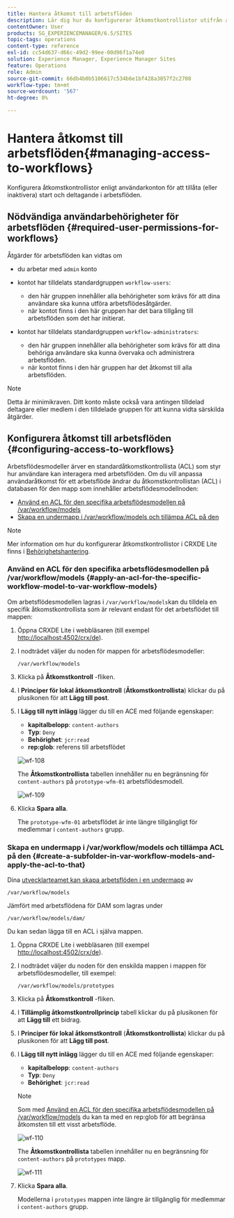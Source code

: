 ```yaml
---
title: Hantera åtkomst till arbetsflöden
description: Lär dig hur du konfigurerar åtkomstkontrollistor utifrån användarkonton så att du kan starta (eller inaktivera) och delta i arbetsflöden.
contentOwner: User
products: SG_EXPERIENCEMANAGER/6.5/SITES
topic-tags: operations
content-type: reference
exl-id: cc54d637-d66c-49d2-99ee-00d96f1a74e0
solution: Experience Manager, Experience Manager Sites
feature: Operations
role: Admin
source-git-commit: 66db4b0b5106617c534b6e1bf428a3057f2c2708
workflow-type: tm+mt
source-wordcount: '567'
ht-degree: 0%

---
```


# Hantera åtkomst till arbetsflöden{#managing-access-to-workflows}

Konfigurera åtkomstkontrollistor enligt användarkonton för att tillåta (eller inaktivera) start och deltagande i arbetsflöden.

## Nödvändiga användarbehörigheter för arbetsflöden {#required-user-permissions-for-workflows}

Åtgärder för arbetsflöden kan vidtas om

* du arbetar med `admin` konto
* kontot har tilldelats standardgruppen `workflow-users`:

   * den här gruppen innehåller alla behörigheter som krävs för att dina användare ska kunna utföra arbetsflödesåtgärder.
   * när kontot finns i den här gruppen har det bara tillgång till arbetsflöden som det har initierat.

* kontot har tilldelats standardgruppen `workflow-administrators`:

   * den här gruppen innehåller alla behörigheter som krävs för att dina behöriga användare ska kunna övervaka och administrera arbetsflöden.
   * när kontot finns i den här gruppen har det åtkomst till alla arbetsflöden.

>[!NOTE]
>
>Detta är minimikraven. Ditt konto måste också vara antingen tilldelad deltagare eller medlem i den tilldelade gruppen för att kunna vidta särskilda åtgärder.

## Konfigurera åtkomst till arbetsflöden {#configuring-access-to-workflows}

Arbetsflödesmodeller ärver en standardåtkomstkontrollista (ACL) som styr hur användare kan interagera med arbetsflöden. Om du vill anpassa användaråtkomst för ett arbetsflöde ändrar du åtkomstkontrollistan (ACL) i databasen för den mapp som innehåller arbetsflödesmodellnoden:

* [Använd en ACL för den specifika arbetsflödesmodellen på /var/workflow/models](/help/sites-administering/workflows-managing.md#apply-an-acl-for-the-specific-workflow-model-to-var-workflow-models)
* [Skapa en undermapp i /var/workflow/models och tillämpa ACL på den](/help/sites-administering/workflows-managing.md#create-a-subfolder-in-var-workflow-models-and-apply-the-acl-to-that)

>[!NOTE]
>
>Mer information om hur du konfigurerar åtkomstkontrollistor i CRXDE Lite finns i [Behörighetshantering](/help/sites-administering/user-group-ac-admin.md#access-right-management).

### Använd en ACL för den specifika arbetsflödesmodellen på /var/workflow/models {#apply-an-acl-for-the-specific-workflow-model-to-var-workflow-models}

Om arbetsflödesmodellen lagras i `/var/workflow/models`kan du tilldela en specifik åtkomstkontrollista som är relevant endast för det arbetsflödet till mappen:

1. Öppna CRXDE Lite i webbläsaren (till exempel [http://localhost:4502/crx/de](http://localhost:4502/crx/de)).
1. I nodträdet väljer du noden för mappen för arbetsflödesmodeller:

   `/var/workflow/models`

1. Klicka på **Åtkomstkontroll** -fliken.
1. I **Principer för lokal åtkomstkontroll** (**Åtkomstkontrollista**) klickar du på plusikonen för att **Lägg till post**.
1. I **Lägg till nytt inlägg** lägger du till en ACE med följande egenskaper:

   * **kapitalbelopp**: `content-authors`
   * **Typ**: `Deny`
   * **Behörighet**: `jcr:read`
   * **rep:glob**: referens till arbetsflödet

   ![wf-108](assets/wf-108.png)

   The **Åtkomstkontrollista** tabellen innehåller nu en begränsning för `content-authors` på `prototype-wfm-01` arbetsflödesmodell.

   ![wf-109](assets/wf-109.png)

1. Klicka **Spara alla**.

   The `prototype-wfm-01` arbetsflödet är inte längre tillgängligt för medlemmar i `content-authors` grupp.

### Skapa en undermapp i /var/workflow/models och tillämpa ACL på den {#create-a-subfolder-in-var-workflow-models-and-apply-the-acl-to-that}

Dina [utvecklarteamet kan skapa arbetsflöden i en undermapp](/help/sites-developing/workflows-models.md#creating-a-new-workflow) av

`/var/workflow/models`

Jämfört med arbetsflödena för DAM som lagras under

`/var/workflow/models/dam/`

Du kan sedan lägga till en ACL i själva mappen.

1. Öppna CRXDE Lite i webbläsaren (till exempel [http://localhost:4502/crx/de](http://localhost:4502/crx/de)).
1. I nodträdet väljer du noden för den enskilda mappen i mappen för arbetsflödesmodeller, till exempel:

   `/var/workflow/models/prototypes`

1. Klicka på **Åtkomstkontroll** -fliken.
1. I **Tillämplig åtkomstkontrollprincip** tabell klickar du på plusikonen för att **Lägg till** ett bidrag.
1. I **Principer för lokal åtkomstkontroll** (**Åtkomstkontrollista**) klickar du på plusikonen för att **Lägg till post**.
1. I **Lägg till nytt inlägg** lägger du till en ACE med följande egenskaper:

   * **kapitalbelopp**: `content-authors`
   * **Typ**: `Deny`
   * **Behörighet**: `jcr:read`

   >[!NOTE]
   >
   >Som med [Använd en ACL för den specifika arbetsflödesmodellen på /var/workflow/models](/help/sites-administering/workflows-managing.md#apply-an-acl-for-the-specific-workflow-model-to-var-workflow-models) du kan ta med en rep:glob för att begränsa åtkomsten till ett visst arbetsflöde.

   ![wf-110](assets/wf-110.png)

   The **Åtkomstkontrollista** tabellen innehåller nu en begränsning för `content-authors` på `prototypes` mapp.

   ![wf-111](assets/wf-111.png)

1. Klicka **Spara alla**.

   Modellerna i `prototypes` mappen inte längre är tillgänglig för medlemmar i `content-authors` grupp.
